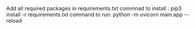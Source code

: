 Add all required packages in requirements.txt
commnad to install :  pip3 install -r requirements.txt
command to run: python -m uvicorn main:app --reload
